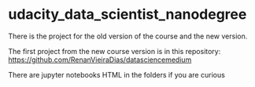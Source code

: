# udacity_data_scientist_nanodegree

There is the project for the old version of the course and the new version.

The first project from the new course version is in this repository: https://github.com/RenanVieiraDias/datasciencemedium

There are jupyter notebooks HTML in the folders if you are curious
 